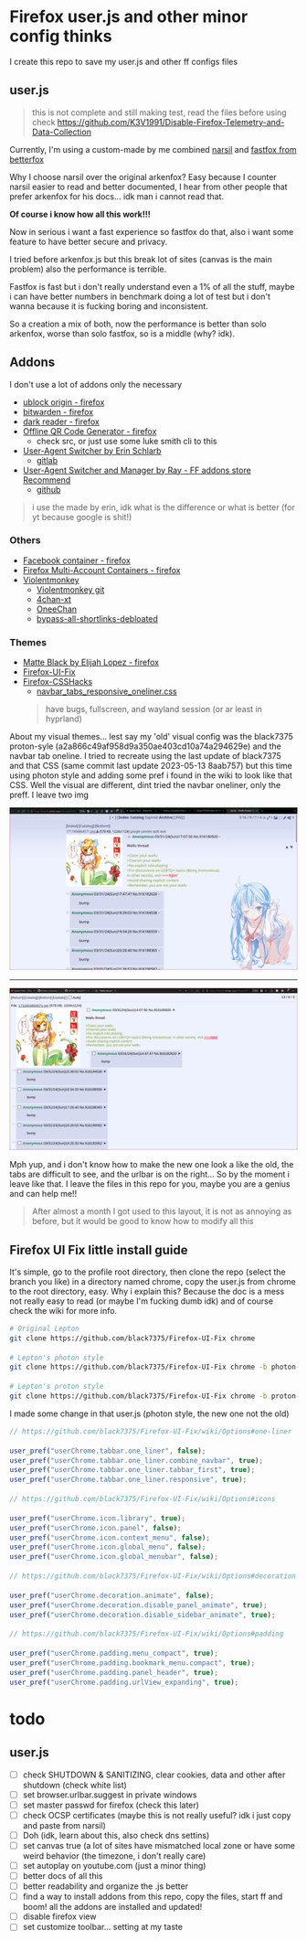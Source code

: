 # Firefox user.js and other minor config thinks

I create this repo to save my user.js and other ff configs files

## user.js
> this is not complete and still making test, read the files before using
> check https://github.com/K3V1991/Disable-Firefox-Telemetry-and-Data-Collection

Currently, I'm using a custom-made by me combined [narsil](https://codeberg.org/Narsil/user.js/) and [fastfox from betterfox](https://github.com/yokoffing/BetterFox)

Why I choose narsil over the original arkenfox? Easy because I counter narsil easier to read and better documented, I hear from other people that prefer arkenfox for his docs... idk man i cannot read that.

**Of course i know how all this work!!!**

Now in serious i want a fast experience so fastfox do that, also i want some feature to have better secure and privacy.

I tried before arkenfox.js but this break lot of sites (canvas is the main problem) also the performance is terrible.

Fastfox is fast but i don't really understand even a 1% of all the stuff, maybe i can have better numbers in benchmark doing a lot of test but i don't wanna because it is fucking boring and inconsistent.

So a creation a mix of both, now the performance is better than solo arkenfox, worse than solo fastfox, so is a middle (why? idk).


## Addons

I don't use a lot of addons only the necessary

- [ublock origin - firefox](https://addons.mozilla.org/en-US/firefox/addon/ublock-origin/)
- [bitwarden - firefox](https://addons.mozilla.org/en-US/firefox/addon/bitwarden-password-manager/)
- [dark reader - firefox](https://addons.mozilla.org/en-US/firefox/addon/darkreader/)
- [Offline QR Code Generator - firefox](https://addons.mozilla.org/es/firefox/addon/offline-qr-code-generator/)
	- check src, or just use some luke smith cli to this
- [User-Agent Switcher by Erin Schlarb](https://addons.mozilla.org/en-US/firefox/addon/uaswitcher/)
	- [gitlab](https://gitlab.com/ntninja/user-agent-switcher)
- [User-Agent Switcher and Manager by Ray - FF addons store Recommend](https://addons.mozilla.org/en-US/firefox/addon/user-agent-string-switcher/)
	- [github](https://github.com/ray-lothian/UserAgent-Switcher/)
> i use the made by erin, idk what is the difference or what is better (for yt because google is shit!)

### Others

- [Facebook container - firefox](https://addons.mozilla.org/en-US/firefox/addon/facebook-container/)
- [Firefox Multi-Account Containers - firefox](https://addons.mozilla.org/en-US/firefox/addon/multi-account-containers/)
- [Violentmonkey](https://addons.mozilla.org/en-US/firefox/addon/violentmonkey/)
	- [Violentmonkey git](https://github.com/violentmonkey/violentmonkey)
	- [4chan-xt](https://github.com/TuxedoTako/4chan-xt)
	- [OneeChan](https://github.com/KevinParnell/OneeChan)
	- [bypass-all-shortlinks-debloated](https://codeberg.org/Amm0ni4/bypass-all-shortlinks-debloated/)

### Themes

- [Matte Black by Elijah Lopez - firefox](https://addons.mozilla.org/en-US/firefox/addon/matte-black-v1/)
- [Firefox-UI-Fix](https://github.com/black7375/Firefox-UI-Fix)
- [Firefox-CSSHacks](https://github.com/MrOtherGuy/firefox-csshacks/)
	- [navbar_tabs_responsive_oneliner.css](https://github.com/MrOtherGuy/firefox-csshacks/blob/master/chrome/navbar_tabs_responsive_oneliner.css)
	> have bugs, fullscreen, and wayland session (or ar least in hyprland)

About my visual themes... lest say my 'old' visual config was the black7375 proton-syle (a2a866c49af958d9a350ae403cd10a74a294629e) and the navbar tab oneline.
I tried to recreate using the last update of black7375 and that CSS (same commit last update 2023-05-13 8aab757) but this time using photon style and adding some pref i found in the wiki to look like that CSS.
Well the visual are different, dint tried the navbar oneliner, only the preff.
I leave two img

![old.png](old.png)

---

![new.png](new.png)

Mph yup, and i don't know how to make the new one look a like the old, the tabs are difficult to see, and the urlbar is on the right...
So by the moment i leave like that.
I leave the files in this repo for you, maybe you are a genius and can help me!!
> After almost a month I got used to this layout, it is not as annoying as before, but it would be good to know how to modify all this


## Firefox UI Fix little install guide

It's simple, go to the profile root directory, then clone the repo (select the branch you like) in a directory named chrome, copy the user.js from chrome to the root directory, easy.
Why i explain this? Because the doc is a mess not really easy to read (or maybe I'm fucking dumb idk) and of course check the wiki for more info.

```sh
# Original Lepton
git clone https://github.com/black7375/Firefox-UI-Fix chrome

# Lepton's photon style
git clone https://github.com/black7375/Firefox-UI-Fix chrome -b photon-style

# Lepton's proton style
git clone https://github.com/black7375/Firefox-UI-Fix chrome -b proton-style
```


I made some change in that user.js (photon style, the new one not the old)

```js
// https://github.com/black7375/Firefox-UI-Fix/wiki/Options#one-liner

user_pref("userChrome.tabbar.one_liner", false);
user_pref("userChrome.tabbar.one_liner.combine_navbar", true);
user_pref("userChrome.tabbar.one_liner.tabbar_first", true);
user_pref("userChrome.tabbar.one_liner.responsive", true);

// https://github.com/black7375/Firefox-UI-Fix/wiki/Options#icons

user_pref("userChrome.icon.library", true);
user_pref("userChrome.icon.panel", false);
user_pref("userChrome.icon.context_menu", false);
user_pref("userChrome.icon.global_menu", false);
user_pref("userChrome.icon.global_menubar", false);

// https://github.com/black7375/Firefox-UI-Fix/wiki/Options#decoration

user_pref("userChrome.decoration.animate", false);
user_pref("userChrome.decoration.disable_panel_animate", true);
user_pref("userChrome.decoration.disable_sidebar_animate", true);

// https://github.com/black7375/Firefox-UI-Fix/wiki/Options#padding

user_pref("userChrome.padding.menu_compact", true);
user_pref("userChrome.padding.bookmark_menu.compact", true);
user_pref("userChrome.padding.panel_header", true);
user_pref("userChrome.padding.urlView_expanding", true);
```

# todo

## user.js
- [ ] check SHUTDOWN & SANITIZING, clear cookies, data and other after shutdown (check white list)
- [ ] set browser.urlbar.suggest in private windows
- [ ] set master passwd for firefox (check this later)
- [ ] check OCSP certificates (maybe this is not really useful? idk i just copy and paste from narsil)
- [ ] Doh (idk, learn about this, also check dns settins)
- [ ] set canvas true (a lot of sites have mismatched local zone or have some weird behavior (the timezone, i don't really care)
- [ ] set autoplay on youtube.com (just a minor thing)
- [ ] better docs of all this
- [ ] better readability and organize the .js better
- [ ] find a way to install addons from this repo, copy the files, start ff and boom! all the addons are installed and updated!
- [ ] disable firefox view
- [ ] set customize toolbar... setting at my taste